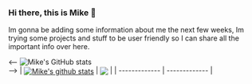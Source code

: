 ### Hi there, this is Mike 👋

Im gonna be adding some information about me the next few weeks, Im trying some projects and stuff to be user friendly so I can share all the important info over here. 

<-- ![Mike's GitHub stats](https://github-readme-stats.vercel.app/api?username=mikestebancc&show_icons=true&theme=algolia&count_private=true&show_icons=true)     
-->
| <a href="https://github.com/anuraghazra/github-readme-stats"><img align="center" src="https://github-readme-stats.vercel.app/api?username=mikestebancc&show_icons=true&theme=algolia&include_all_commits=true&hide_border=true" alt="Mike's github stats" /></a> | <a href="https://github.com/mikestebancc/github-readme-stats"><img align="center" src="https://github-readme-stats.vercel.app/api/top-langs/?username=mikestebancc&layout=compact&theme=buefy&hide_border=true" /></a> |
| ------------- | ------------- |
